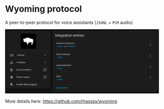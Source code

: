 # Wyoming protocol

A peer-to-peer protocol for voice assistants (`JSONL` + `PCM` audio)

<p align="center"><img src="assist-microphone/images/wyoming-voice-assistant.png" title="Wyoming assist-microphone" alt="Wyoming assist-microphone" /></p>

More details here: https://github.com/rhasspy/wyoming
